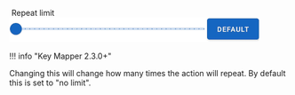 &nbsp;Repeat limit<br />
![](../../images/ui-slider-default-light-450px.png)

!!! info "Key Mapper 2.3.0+"

Changing this will change how many times the action will repeat. By default this is set to "no limit".
